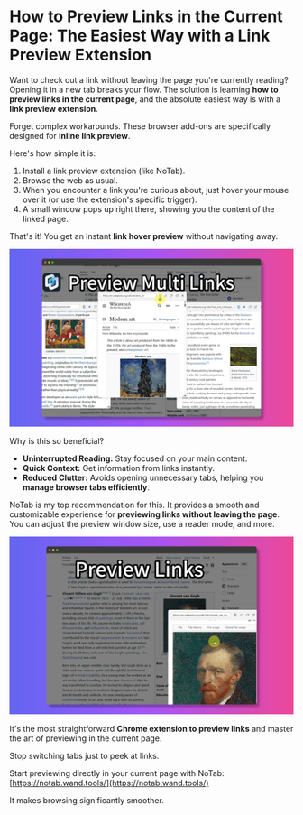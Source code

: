 # How to Preview Links in the Current Page: The Easiest Way with a Link Preview Extension

Want to check out a link without leaving the page you're currently reading? Opening it in a new tab breaks your flow. The solution is learning **how to preview links in the current page**, and the absolute easiest way is with a **link preview extension**.

Forget complex workarounds. These browser add-ons are specifically designed for **inline link preview**.

Here's how simple it is:
1.  Install a link preview extension (like NoTab).
2.  Browse the web as usual.
3.  When you encounter a link you're curious about, just hover your mouse over it (or use the extension's specific trigger).
4.  A small window pops up right there, showing you the content of the linked page.

That's it! You get an instant **link hover preview** without navigating away.

![Demonstrating inline link preview](../images/notab1.png)

Why is this so beneficial?
*   **Uninterrupted Reading:** Stay focused on your main content.
*   **Quick Context:** Get information from links instantly.
*   **Reduced Clutter:** Avoids opening unnecessary tabs, helping you **manage browser tabs efficiently**.

NoTab is my top recommendation for this. It provides a smooth and customizable experience for **previewing links without leaving the page**. You can adjust the preview window size, use a reader mode, and more.

![Customizing NoTab previews](../images/notab2.png)

It's the most straightforward **Chrome extension to preview links** and master the art of previewing in the current page.

Stop switching tabs just to peek at links.

Start previewing directly in your current page with NoTab: [https://notab.wand.tools/](https://notab.wand.tools/)

It makes browsing significantly smoother.
